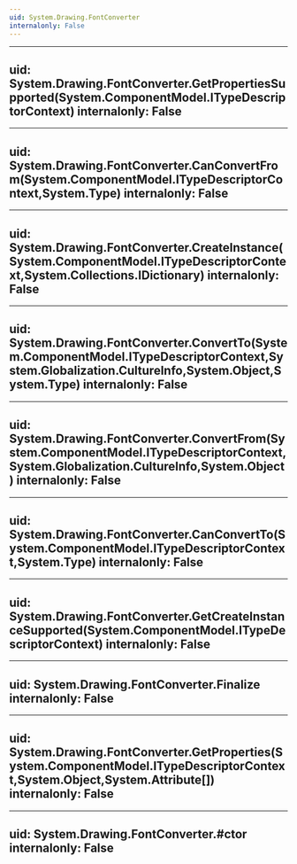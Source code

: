 ```yaml
---
uid: System.Drawing.FontConverter
internalonly: False
---
```


---
uid: System.Drawing.FontConverter.GetPropertiesSupported(System.ComponentModel.ITypeDescriptorContext)
internalonly: False
---

---
uid: System.Drawing.FontConverter.CanConvertFrom(System.ComponentModel.ITypeDescriptorContext,System.Type)
internalonly: False
---

---
uid: System.Drawing.FontConverter.CreateInstance(System.ComponentModel.ITypeDescriptorContext,System.Collections.IDictionary)
internalonly: False
---

---
uid: System.Drawing.FontConverter.ConvertTo(System.ComponentModel.ITypeDescriptorContext,System.Globalization.CultureInfo,System.Object,System.Type)
internalonly: False
---

---
uid: System.Drawing.FontConverter.ConvertFrom(System.ComponentModel.ITypeDescriptorContext,System.Globalization.CultureInfo,System.Object)
internalonly: False
---

---
uid: System.Drawing.FontConverter.CanConvertTo(System.ComponentModel.ITypeDescriptorContext,System.Type)
internalonly: False
---

---
uid: System.Drawing.FontConverter.GetCreateInstanceSupported(System.ComponentModel.ITypeDescriptorContext)
internalonly: False
---

---
uid: System.Drawing.FontConverter.Finalize
internalonly: False
---

---
uid: System.Drawing.FontConverter.GetProperties(System.ComponentModel.ITypeDescriptorContext,System.Object,System.Attribute[])
internalonly: False
---

---
uid: System.Drawing.FontConverter.#ctor
internalonly: False
---

